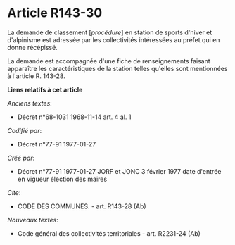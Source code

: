 # Article R143-30

La demande de classement [*procédure*] en station de sports d'hiver et d'alpinisme est adressée par les collectivités
intéressées au préfet qui en donne récépissé. 

La demande est accompagnée d'une fiche de renseignements faisant apparaître les caractéristiques de la station telles
qu'elles sont mentionnées à l'article R. 143-28.

**Liens relatifs à cet article**

_Anciens textes_:

  - Décret n°68-1031 1968-11-14 art. 4 al. 1

_Codifié par_:

  - Décret n°77-91 1977-01-27

_Créé par_:

  - Décret n°77-91 1977-01-27 JORF et JONC 3 février 1977 date d'entrée en vigueur élection des maires

_Cite_:

  - CODE DES COMMUNES. - art. R143-28 (Ab)

_Nouveaux textes_:

  - Code général des collectivités territoriales - art. R2231-24 (Ab)
